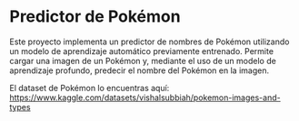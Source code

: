 # Predictor de Pokémon
Este proyecto implementa un predictor de nombres de Pokémon utilizando un modelo de aprendizaje automático previamente entrenado. Permite cargar una imagen de un Pokémon y, mediante el uso de un modelo de aprendizaje profundo, predecir el nombre del Pokémon en la imagen.

El dataset de Pokémon lo encuentras aquí: https://www.kaggle.com/datasets/vishalsubbiah/pokemon-images-and-types
